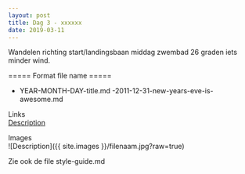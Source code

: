 ```yaml
---
layout: post
title: Dag 3 - xxxxxx
date: 2019-03-11
---
```

Wandelen richting start/landingsbaan middag zwembad
26 graden iets minder wind.

===== Format file name =====
- YEAR-MONTH-DAY-title.md
-2011-12-31-new-years-eve-is-awesome.md

Links  
[Description](http://example.com)

Images  
![Description]({{ site.images }}/filenaam.jpg?raw=true)

Zie ook de file style-guide.md
